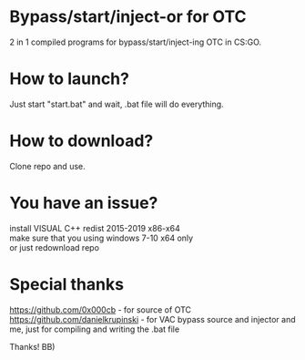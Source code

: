 # Bypass/start/inject-or for OTC
2 in 1 compiled programs for bypass/start/inject-ing OTC in CS:GO.

# How to launch?
Just start "start.bat" and wait, .bat file will do everything.

# How to download?
Clone repo and use.

# You have an issue?
install VISUAL C++ redist 2015-2019 x86-x64                            
make sure that you using windows 7-10 x64 only                       
or just redownload repo                     

# Special thanks
https://github.com/0x000cb - for source of OTC                            
https://github.com/danielkrupinski - for VAC bypass source and injector
and me, just for compiling and writing the .bat file                      

Thanks! BB)
